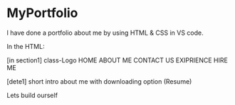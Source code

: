 # MyPortfolio
I have done a portfolio about me by using HTML & CSS in VS code. 

In the HTML:

[in section1]
class-Logo
HOME
ABOUT ME
CONTACT US
EXIPRIENCE
HIRE ME

[dete1]
short intro about me
with downloading option (Resume)


Lets build ourself
